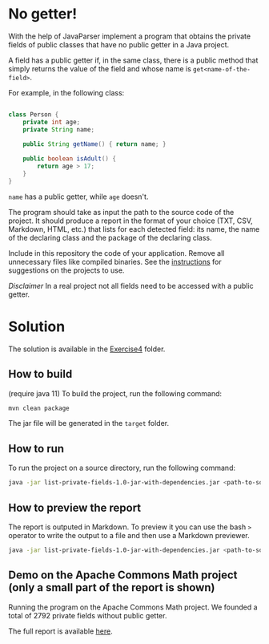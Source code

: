 # No getter!

With the help of JavaParser implement a program that obtains the private fields of public classes that have no public getter in a Java project. 

A field has a public getter if, in the same class, there is a public method that simply returns the value of the field and whose name is `get<name-of-the-field>`.

For example, in the following class:

```Java

class Person {
    private int age;
    private String name;
    
    public String getName() { return name; }

    public boolean isAdult() {
        return age > 17;
    }
}
```

`name` has a public getter, while `age` doesn't.

The program should take as input the path to the source code of the project. It should produce a report in the format of your choice (TXT, CSV, Markdown, HTML, etc.) that lists for each detected field: its name, the name of the declaring class and the package of the declaring class.

Include in this repository the code of your application. Remove all unnecessary files like compiled binaries. See the [instructions](../sujet.md) for suggestions on the projects to use.

*Disclaimer* In a real project not all fields need to be accessed with a public getter.

# Solution

The solution is available in the [Exercise4](../code/Exercise4/) folder.

## How to build 

(require java 11)
To build the project, run the following command:

```bash
mvn clean package
```

The jar file will be generated in the `target` folder.

## How to run

To run the project on a source directory, run the following command:

```bash
java -jar list-private-fields-1.0-jar-with-dependencies.jar <path-to-source-directory>
```

## How to preview the report

The report is outputed in Markdown. To preview it you can use the bash `>` operator to write the output to a file and then use a Markdown previewer.

```bash
java -jar list-private-fields-1.0-jar-with-dependencies.jar <path-to-source-directory> > report.md
```

## Demo on the Apache Commons Math project (only a small part of the report is shown)

Running the program on the Apache Commons Math project. We founded a total of 2792 private fields without public getter.

The full report is available [here](../code/Exercise4/report.md).
